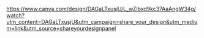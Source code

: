 

https://www.canva.com/design/DAGaLTxusjU/L_wZlbxd9kc37AaAngW34g/watch?utm_content=DAGaLTxusjU&utm_campaign=share_your_design&utm_medium=link&utm_source=shareyourdesignpanel

